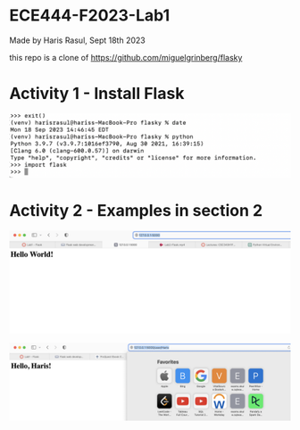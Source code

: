 # ECE444-F2023-Lab1

Made by Haris Rasul, Sept 18th 2023

this repo is a clone of https://github.com/miguelgrinberg/flasky

# Activity 1 - Install Flask

![Activity 1](images/Activity_1_Proof_of_Installation.png)

# Activity 2 - Examples in section 2

![Activity 21](images/Activity2-1.png)

![Activity 2](images/Activity2-2.png)
